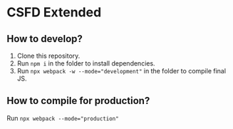 # CSFD Extended

## How to develop?

1. Clone this repository.
2. Run `npm i` in the folder to install dependencies.
3. Run `npx webpack -w --mode="development"` in the folder to compile final JS.

## How to compile for production?
Run `npx webpack --mode="production"`

